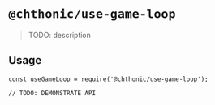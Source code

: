 # `@chthonic/use-game-loop`

> TODO: description

## Usage

```
const useGameLoop = require('@chthonic/use-game-loop');

// TODO: DEMONSTRATE API
```
